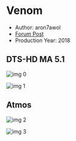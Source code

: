 # Venom

* Author: aron7awol
* [Forum Post](https://www.avsforum.com/threads/bass-eq-for-filtered-movies.2995212/post-57227384)
* Production Year: 2018

## DTS-HD MA 5.1

![img 0](https://i.imgur.com/FBFww7e.jpg)

![img 1](https://i.imgur.com/0FIH7oh.jpg)

## Atmos

![img 2](https://i.imgur.com/FBFww7e.jpg)

![img 3](https://i.imgur.com/0FIH7oh.jpg)

